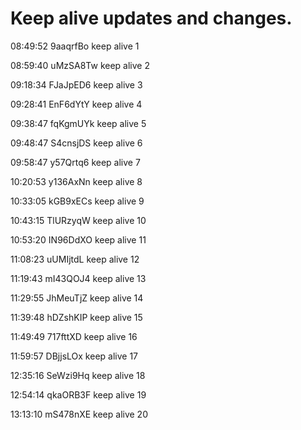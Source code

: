 # Keep alive updates and changes.

08:49:52 9aaqrfBo  keep alive 1

08:59:40 uMzSA8Tw  keep alive 2

09:18:34 FJaJpED6  keep alive 3

09:28:41 EnF6dYtY  keep alive 4

09:38:47 fqKgmUYk  keep alive 5

09:48:47 S4cnsjDS  keep alive 6

09:58:47 y57Qrtq6  keep alive 7

10:20:53 y136AxNn  keep alive 8

10:33:05 kGB9xECs  keep alive 9

10:43:15 TlURzyqW  keep alive 10

10:53:20 IN96DdXO  keep alive 11

11:08:23 uUMIjtdL  keep alive 12

11:19:43 mI43QOJ4  keep alive 13

11:29:55 JhMeuTjZ  keep alive 14

11:39:48 hDZshKIP  keep alive 15

11:49:49 717fttXD  keep alive 16

11:59:57 DBjjsLOx  keep alive 17

12:35:16 SeWzi9Hq  keep alive 18

12:54:14 qkaORB3F  keep alive 19

13:13:10 mS478nXE  keep alive 20
